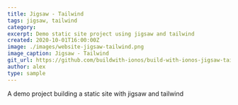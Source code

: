 ```yaml
---
title: Jigsaw - Tailwind
tags: jigsaw, tailwind
category: 
excerpt: Demo static site project using jigsaw and tailwind
created: 2020-10-01T16:00:00Z
image: ./images/website-jigsaw-tailwind.png
image_caption: Jigsaw - Tailwind
git_url: https://github.com/buildwith-ionos/build-with-ionos-jigsaw-tailwindcss
author: alex
type: sample
---
```

A demo project building a static site with jigsaw and tailwind 

